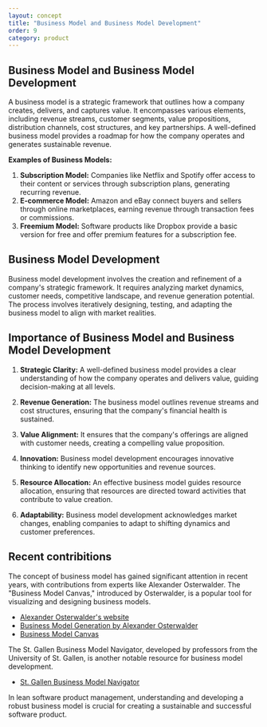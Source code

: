 ```yaml
---
layout: concept
title: "Business Model and Business Model Development"
order: 9
category: product
---
```


## Business Model and Business Model Development

A business model is a strategic framework that outlines how a company creates, delivers, and captures value. It encompasses various elements, including revenue streams, customer segments, value propositions, distribution channels, cost structures, and key partnerships. A well-defined business model provides a roadmap for how the company operates and generates sustainable revenue.

**Examples of Business Models:**

1. **Subscription Model:** Companies like Netflix and Spotify offer access to their content or services through subscription plans, generating recurring revenue.
2. **E-commerce Model:** Amazon and eBay connect buyers and sellers through online marketplaces, earning revenue through transaction fees or commissions.
3. **Freemium Model:** Software products like Dropbox provide a basic version for free and offer premium features for a subscription fee.

## Business Model Development

Business model development involves the creation and refinement of a company's strategic framework. It requires analyzing market dynamics, customer needs, competitive landscape, and revenue generation potential. The process involves iteratively designing, testing, and adapting the business model to align with market realities.

## Importance of Business Model and Business Model Development

1. **Strategic Clarity:** A well-defined business model provides a clear understanding of how the company operates and delivers value, guiding decision-making at all levels.

2. **Revenue Generation:** The business model outlines revenue streams and cost structures, ensuring that the company's financial health is sustained.

3. **Value Alignment:** It ensures that the company's offerings are aligned with customer needs, creating a compelling value proposition.

4. **Innovation:** Business model development encourages innovative thinking to identify new opportunities and revenue sources.

5. **Resource Allocation:** An effective business model guides resource allocation, ensuring that resources are directed toward activities that contribute to value creation.

6. **Adaptability:** Business model development acknowledges market changes, enabling companies to adapt to shifting dynamics and customer preferences.

## Recent contribitions

The concept of business model has gained significant attention in recent years, with contributions from experts like Alexander Osterwalder. The "Business Model Canvas," introduced by Osterwalder, is a popular tool for visualizing and designing business models.

- [Alexander Osterwalder's website](https://www.alexosterwalder.com/)
- [Business Model Generation by Alexander Osterwalder](https://www.strategyzer.com/books/business-model-generation)
- [Business Model Canvas](https://www.strategyzer.com/canvas/business-model-canvas)

The St. Gallen Business Model Navigator, developed by professors from the University of St. Gallen, is another notable resource for business model development.

- [St. Gallen Business Model Navigator](https://www.businessmodelnavigator.com/)

In lean software product management, understanding and developing a robust business model is crucial for creating a sustainable and successful software product.
